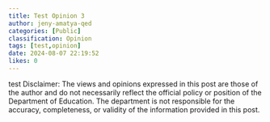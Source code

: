 ```yaml
---
title: Test Opinion 3
author: jeny-amatya-qed
categories: [Public]
classification: Opinion
tags: [test,opinion]
date: 2024-08-07 22:19:52 
likes: 0
---
```


test 
 Disclaimer: The views and opinions expressed in this post are those of the author and do not necessarily reflect the official policy or position of the Department of Education. The department is not responsible for the accuracy, completeness, or validity of the information provided in this post.